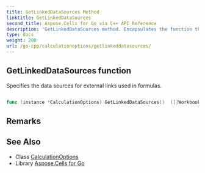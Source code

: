```yaml
---
title: GetLinkedDataSources Method 
linktitle: GetLinkedDataSources
second_title: Aspose.Cells for Go via C++ API Reference
description: 'GetLinkedDataSources method. Encapsulates the function that represents getlinkeddatasources in Go.'
type: docs
weight: 200
url: /go-cpp/calculationoptions/getlinkeddatasources/
---
```


## GetLinkedDataSources function

Specifies the data sources for external links used in formulas.

```go

func (instance *CalculationOptions) GetLinkedDataSources()  ([]Workbook,  error) 

```

## Remarks


## See Also

* Class [CalculationOptions](../)
* Library [Aspose.Cells for Go](../../)
